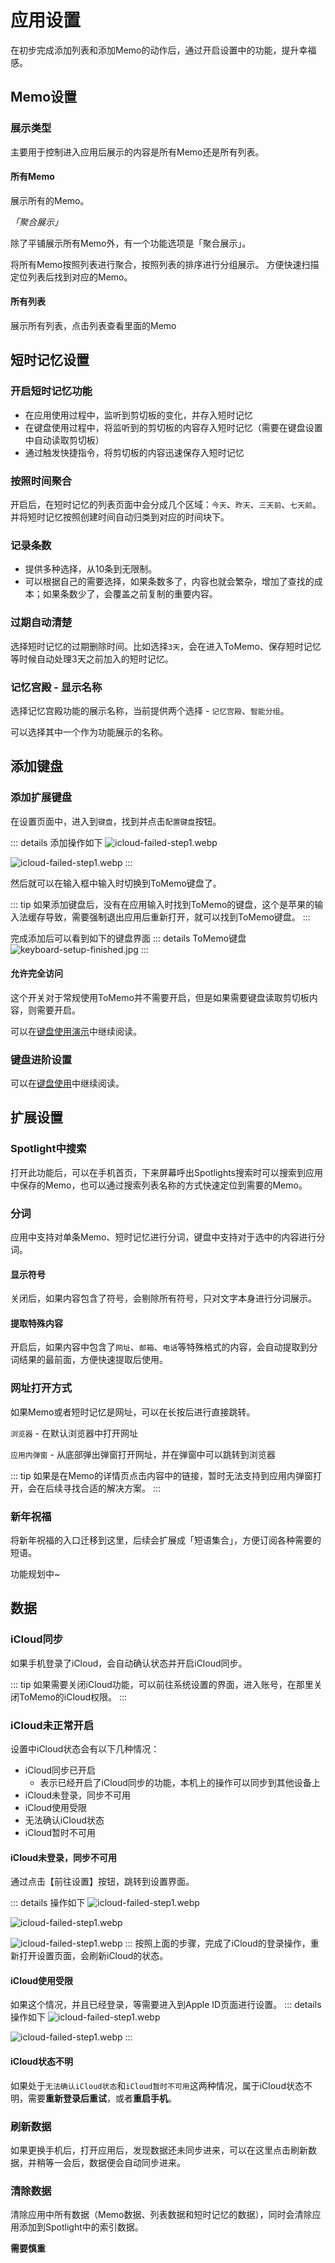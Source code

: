 # 应用设置

在初步完成添加列表和添加Memo的动作后，通过开启设置中的功能，提升幸福感。

## Memo设置

### 展示类型
主要用于控制进入应用后展示的内容是所有Memo还是所有列表。

#### 所有Memo
展示所有的Memo。
<!-- ::: details 所有Memo展示如下
![首页所有memos](/images/settings/homepage-all-memos.png)
::: -->

*「聚合展示」*

除了平铺展示所有Memo外，有一个功能选项是「聚合展示」。

将所有Memo按照列表进行聚合，按照列表的排序进行分组展示。
方便快速扫描定位列表后找到对应的Memo。
<!-- ::: details 所有Memo展示如下
![首页所有memos](/images/settings/homepage-grouped-memos.png)
::: -->

#### 所有列表
展示所有列表，点击列表查看里面的Memo
<!-- ::: details 所有列表展示如下
![首页所有memos](/images/settings/homepage-all-list.png)
::: -->

## 短时记忆设置

### 开启短时记忆功能

- 在应用使用过程中，监听到剪切板的变化，并存入短时记忆
- 在键盘使用过程中，将监听到的剪切板的内容存入短时记忆（需要在键盘设置中自动读取剪切板）
- 通过触发快捷指令，将剪切板的内容迅速保存入短时记忆

### 按照时间聚合

开启后，在短时记忆的列表页面中会分成几个区域：`今天`、`昨天`、`三天前`、`七天前`。
并将短时记忆按照创建时间自动归类到对应的时间块下。

### 记录条数

- 提供多种选择，从10条到无限制。
- 可以根据自己的需要选择，如果条数多了，内容也就会繁杂，增加了查找的成本；如果条数少了，会覆盖之前复制的重要内容。

### 过期自动清楚

选择短时记忆的过期删除时间。比如选择`3天`，会在进入ToMemo、保存短时记忆等时候自动处理3天之前加入的短时记忆。

### 记忆宫殿 - 显示名称
选择记忆宫殿功能的展示名称，当前提供两个选择 - `记忆宫殿`、`智能分组`。

可以选择其中一个作为功能展示的名称。

## 添加键盘

### 添加扩展键盘
在设置页面中，进入到`键盘`，找到并点击`配置键盘`按钮。

::: details 添加操作如下
![icloud-failed-step1.webp](/images/keyboard/keyboard-setting-tomemo.webp)

![icloud-failed-step1.webp](/images/keyboard/keyboard-enable.webp)
:::

然后就可以在输入框中输入时切换到ToMemo键盘了。

::: tip
如果添加键盘后，没有在应用输入时找到ToMemo的键盘，这个是苹果的输入法缓存导致，需要强制退出应用后重新打开，就可以找到ToMemo键盘。
:::

完成添加后可以看到如下的键盘界面
::: details ToMemo键盘
![keyboard-setup-finished.jpg](/images/keyboard/keyboard-setup-finished.jpg)
:::

#### 允许完全访问
这个开关对于常规使用ToMemo并不需要开启，但是如果需要键盘读取剪切板内容，则需要开启。

可以在[键盘使用演示](/keyboard-guide/keyboard)中继续阅读。

### 键盘进阶设置

可以在[键盘使用](/keyboard-guide/)中继续阅读。

## 扩展设置

### Spotlight中搜索
打开此功能后，可以在手机首页，下来屏幕呼出Spotlights搜索时可以搜索到应用中保存的Memo，也可以通过搜索列表名称的方式快速定位到需要的Memo。

### 分词
应用中支持对单条Memo、短时记忆进行分词，键盘中支持对于选中的内容进行分词。

#### 显示符号
关闭后，如果内容包含了符号，会剔除所有符号，只对文字本身进行分词展示。

#### 提取特殊内容
开启后，如果内容中包含了`网址`、`邮箱`、`电话`等特殊格式的内容，会自动提取到分词结果的最前面，方便快速提取后使用。

### 网址打开方式
如果Memo或者短时记忆是网址，可以在长按后进行直接跳转。

`浏览器` - 在默认浏览器中打开网址

`应用内弹窗` - 从底部弹出弹窗打开网址，并在弹窗中可以跳转到浏览器

::: tip
如果是在Memo的详情页点击内容中的链接，暂时无法支持到应用内弹窗打开，会在后续寻找合适的解决方案。
:::

### 新年祝福
将新年祝福的入口迁移到这里，后续会扩展成「短语集合」，方便订阅各种需要的短语。

功能规划中~

## 数据

### iCloud同步
如果手机登录了iCloud，会自动确认状态并开启iCloud同步。

::: tip 
如果需要关闭iCloud功能，可以前往系统设置的界面，进入账号，在那里关闭ToMemo的iCloud权限。
::: 

### iCloud未正常开启
设置中iCloud状态会有以下几种情况：
- iCloud同步已开启
    - 表示已经开启了iCloud同步的功能，本机上的操作可以同步到其他设备上
- iCloud未登录，同步不可用
- iCloud使用受限
- 无法确认iCloud状态
- iCloud暂时不可用

#### iCloud未登录，同步不可用
通过点击【前往设置】按钮，跳转到设置界面。

::: details 操作如下
![icloud-failed-step1.webp](/images/settings/icloud-failed-step1.webp)

![icloud-failed-step1.webp](/images/settings/icloud-signin-button.webp)

![icloud-failed-step1.webp](/images/settings/icloud-signin-ok-back.webp)
:::
按照上面的步骤，完成了iCloud的登录操作，重新打开设置页面，会刷新iCloud的状态。

#### iCloud使用受限
如果这个情况，并且已经登录，等需要进入到Apple ID页面进行设置。
::: details 操作如下
![icloud-failed-step1.webp](/images/settings/icloud-apple-id.webp)

![icloud-failed-step1.webp](/images/settings/icloud-apple-id-enable.webp)
:::

#### iCloud状态不明
如果处于`无法确认iCloud状态`和`iCloud暂时不可用`这两种情况，属于iCloud状态不明，需要**重新登录后重试**，或者**重启手机**。

### 刷新数据
如果更换手机后，打开应用后，发现数据还未同步进来，可以在这里点击刷新数据，并稍等一会后，数据便会自动同步进来。

### 清除数据

清除应用中所有数据（Memo数据、列表数据和短时记忆的数据），同时会清除应用添加到Spotlight中的索引数据。

**需要慎重**



